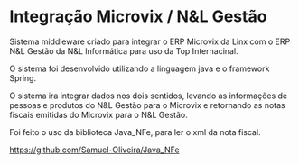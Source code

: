 # Integração Microvix / N&L Gestão

Sistema middleware criado para integrar o ERP Microvix da Linx com o ERP N&L Gestão da N&L Informática para uso da Top Internacinal.

O sistema foi desenvolvido utilizando a linguagem java e o framework Spring.

O sistema ira integrar dados nos dois sentidos, levando as informações de pessoas e produtos do N&L Gestão para o Microvix e retornando as notas fiscais emitidas do Microvix para o N&L Gestão.

Foi feito o uso da biblioteca Java_NFe, para ler o xml da nota fiscal.

https://github.com/Samuel-Oliveira/Java_NFe
